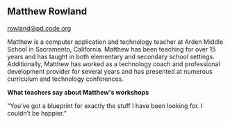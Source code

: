 ## Matthew Rowland

[rowland@pd.code.org](mailto:rowland@pd.code.org)

Matthew is a computer application and technology teacher at Arden Middle School in Sacramento, California. Matthew has been teaching for over 15 years and has taught in both elementary and secondary school settings. Additionally, Matthew has worked as a technology coach and professional development provider for several years and has presented at numerous curriculum and technology conferences.

**What teachers say about Matthew's workshops**

“You’ve got a blueprint for exactly the stuff I have been looking for. I couldn’t be happier.”

